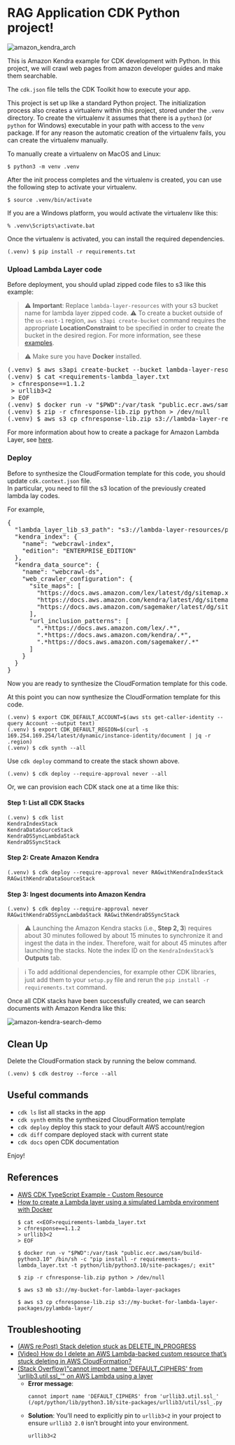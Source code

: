 
# RAG Application CDK Python project!

![amazon_kendra_arch](./amazon_kendra_arch.svg)

This is Amazon Kendra example for CDK development with Python.
In this project, we will crawl web pages from amazon developer guides and
make them searchable.

The `cdk.json` file tells the CDK Toolkit how to execute your app.

This project is set up like a standard Python project.  The initialization
process also creates a virtualenv within this project, stored under the `.venv`
directory.  To create the virtualenv it assumes that there is a `python3`
(or `python` for Windows) executable in your path with access to the `venv`
package. If for any reason the automatic creation of the virtualenv fails,
you can create the virtualenv manually.

To manually create a virtualenv on MacOS and Linux:

```
$ python3 -m venv .venv
```

After the init process completes and the virtualenv is created, you can use the following
step to activate your virtualenv.

```
$ source .venv/bin/activate
```

If you are a Windows platform, you would activate the virtualenv like this:

```
% .venv\Scripts\activate.bat
```

Once the virtualenv is activated, you can install the required dependencies.

```
(.venv) $ pip install -r requirements.txt
```

### Upload Lambda Layer code

Before deployment, you should uplad zipped code files to s3 like this example:

> :warning: **Important**: Replace `lambda-layer-resources` with your s3 bucket name for lambda layer zipped code.
> :warning: To create a bucket outside of the `us-east-1` region, `aws s3api create-bucket` command requires the appropriate **LocationConstraint** to be specified in order to create the bucket in the desired region. For more information, see these [examples](https://awscli.amazonaws.com/v2/documentation/api/latest/reference/s3api/create-bucket.html#examples).

> :warning: Make sure you have **Docker** installed.

<pre>
(.venv) $ aws s3api create-bucket --bucket lambda-layer-resources --region <i>us-east-1</i>
(.venv) $ cat <<EOF>requirements-lambda_layer.txt
 > cfnresponse==1.1.2
 > urllib3<2
 > EOF
(.venv) $ docker run -v "$PWD":/var/task "public.ecr.aws/sam/build-python3.10" /bin/sh -c "pip install -r requirements-lambda_layer.txt -t python/lib/python3.10/site-packages/; exit"
(.venv) $ zip -r cfnresponse-lib.zip python > /dev/null
(.venv) $ aws s3 cp cfnresponse-lib.zip s3://lambda-layer-resources/pylambda-layer/
</pre>

For more information about how to create a package for Amazon Lambda Layer, see [here](https://aws.amazon.com/premiumsupport/knowledge-center/lambda-layer-simulated-docker/).

### Deploy

Before to synthesize the CloudFormation template for this code, you should update `cdk.context.json` file.<br/>
In particular, you need to fill the s3 location of the previously created lambda lay codes.

For example,
<pre>
{
  "lambda_layer_lib_s3_path": "s3://lambda-layer-resources/pylambda-layer/cfnresponse-lib.zip",
  "kendra_index": {
    "name": "webcrawl-index",
    "edition": "ENTERPRISE_EDITION"
  },
  "kendra_data_source": {
    "name": "webcrawl-ds",
    "web_crawler_configuration": {
      "site_maps": [
        "https://docs.aws.amazon.com/lex/latest/dg/sitemap.xml",
        "https://docs.aws.amazon.com/kendra/latest/dg/sitemap.xml",
        "https://docs.aws.amazon.com/sagemaker/latest/dg/sitemap.xml"
      ],
      "url_inclusion_patterns": [
        ".*https://docs.aws.amazon.com/lex/.*",
        ".*https://docs.aws.amazon.com/kendra/.*",
        ".*https://docs.aws.amazon.com/sagemaker/.*"
      ]
    }
  }
}
</pre>

Now you are ready to synthesize the CloudFormation template for this code.

At this point you can now synthesize the CloudFormation template for this code.

```
(.venv) $ export CDK_DEFAULT_ACCOUNT=$(aws sts get-caller-identity --query Account --output text)
(.venv) $ export CDK_DEFAULT_REGION=$(curl -s 169.254.169.254/latest/dynamic/instance-identity/document | jq -r .region)
(.venv) $ cdk synth --all
```

Use `cdk deploy` command to create the stack shown above.

```
(.venv) $ cdk deploy --require-approval never --all
```

Or, we can provision each CDK stack one at a time like this:

#### Step 1: List all CDK Stacks

```
(.venv) $ cdk list
KendraIndexStack
KendraDataSourceStack
KendraDSSyncLambdaStack
KendraDSSyncStack
```

#### Step 2: Create Amazon Kendra

```
(.venv) $ cdk deploy --require-approval never RAGwithKendraIndexStack RAGwithKendraDataSourceStack
```

#### Step 3: Ingest documents into Amazon Kendra

```
(.venv) $ cdk deploy --require-approval never RAGwithKendraDSSyncLambdaStack RAGwithKendraDSSyncStack
```

> :warning: Launching the Amazon Kendra stacks (i.e., **Step 2, 3**) requires about 30 minutes followed by about 15 minutes to synchronize it and ingest the data in the index. Therefore, wait for about 45 minutes after launching the stacks. Note the index ID on the `KendraIndexStack`’s **Outputs** tab.

> :information_source: To add additional dependencies, for example other CDK libraries, just add
them to your `setup.py` file and rerun the `pip install -r requirements.txt`
command.

Once all CDK stacks have been successfully created, we can search documents with Amazon Kendra like this:

![amazon-kendra-search-demo](./amazon-kendra-search-demo.png)

## Clean Up

Delete the CloudFormation stack by running the below command.

```
(.venv) $ cdk destroy --force --all
```

## Useful commands

 * `cdk ls`          list all stacks in the app
 * `cdk synth`       emits the synthesized CloudFormation template
 * `cdk deploy`      deploy this stack to your default AWS account/region
 * `cdk diff`        compare deployed stack with current state
 * `cdk docs`        open CDK documentation

Enjoy!

## References

  * [AWS CDK TypeScript Example - Custom Resource](https://github.com/aws-samples/aws-cdk-examples/tree/master/typescript/custom-resource)
  * [How to create a Lambda layer using a simulated Lambda environment with Docker](https://aws.amazon.com/premiumsupport/knowledge-center/lambda-layer-simulated-docker/)
    ```
    $ cat <<EOF>requirements-lambda_layer.txt
    > cfnresponse==1.1.2
    > urllib3<2
    > EOF

    $ docker run -v "$PWD":/var/task "public.ecr.aws/sam/build-python3.10" /bin/sh -c "pip install -r requirements-lambda_layer.txt -t python/lib/python3.10/site-packages/; exit"

    $ zip -r cfnresponse-lib.zip python > /dev/null

    $ aws s3 mb s3://my-bucket-for-lambda-layer-packages

    $ aws s3 cp cfnresponse-lib.zip s3://my-bucket-for-lambda-layer-packages/pylambda-layer/
    ```

## Troubleshooting

  * [(AWS re:Post) Stack deletion stuck as DELETE_IN_PROGRESS](https://repost.aws/questions/QUoEeYfGTeQHSyJSrIDymAoQ/stack-deletion-stuck-as-delete-in-progress)
  * [(Video) How do I delete an AWS Lambda-backed custom resource that’s stuck deleting in AWS CloudFormation?](https://youtu.be/hlJkMoCxR-I?si=NgaNwr9vH15daUBz)
  * [(Stack Overflow)"cannot import name 'DEFAULT_CIPHERS' from 'urllib3.util.ssl_'" on AWS Lambda using a layer](https://stackoverflow.com/questions/76414514/cannot-import-name-default-ciphers-from-urllib3-util-ssl-on-aws-lambda-us)
    * **Error message**:
      ```
      cannot import name 'DEFAULT_CIPHERS' from 'urllib3.util.ssl_' (/opt/python/lib/python3.10/site-packages/urllib3/util/ssl_.py
      ```
    * **Solution**: You’ll need to explicitly pin to `urllib3<2` in your project to ensure `urllib3 2.0` isn’t brought into your environment.
      ```
      urllib3<2
      ```
